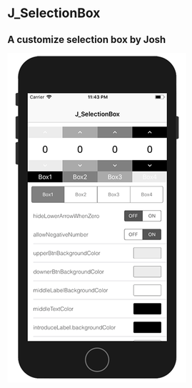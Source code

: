 # J_SelectionBox

A customize selection box by Josh
------------------------------

![image](https://github.com/iverson1234tw/J_SelectionBox/blob/master/J_Box.png?raw=true)
